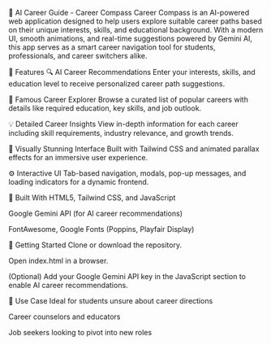 🎯 AI Career Guide - Career Compass
Career Compass is an AI-powered web application designed to help users explore suitable career paths based on their unique interests, skills, and educational background. With a modern UI, smooth animations, and real-time suggestions powered by Gemini AI, this app serves as a smart career navigation tool for students, professionals, and career switchers alike.

🚀 Features
🔍 AI Career Recommendations
Enter your interests, skills, and education level to receive personalized career path suggestions.

🌟 Famous Career Explorer
Browse a curated list of popular careers with details like required education, key skills, and job outlook.

💡 Detailed Career Insights
View in-depth information for each career including skill requirements, industry relevance, and growth trends.

🎨 Visually Stunning Interface
Built with Tailwind CSS and animated parallax effects for an immersive user experience.

⚙️ Interactive UI
Tab-based navigation, modals, pop-up messages, and loading indicators for a dynamic frontend.

🧠 Built With
HTML5, Tailwind CSS, and JavaScript

Google Gemini API (for AI career recommendations)

FontAwesome, Google Fonts (Poppins, Playfair Display)

📌 Getting Started
Clone or download the repository.

Open index.html in a browser.

(Optional) Add your Google Gemini API key in the JavaScript section to enable AI career recommendations.

📎 Use Case
Ideal for students unsure about career directions

Career counselors and educators

Job seekers looking to pivot into new roles

